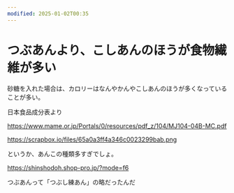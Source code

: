 ```yaml
---
modified: 2025-01-02T00:35
---
```

# つぶあんより、こしあんのほうが食物繊維が多い

砂糖を入れた場合は、カロリーはなんやかんやこしあんのほうが多くなっていることが多い。

日本食品成分表より

https://www.mame.or.jp/Portals/0/resources/pdf_z/104/MJ104-04B-MC.pdf

https://scrapbox.io/files/65a0a3ff4a346c0023299bab.png

というか、あんこの種類多すぎでしょ。

https://shinshodoh.shop-pro.jp/?mode=f6

つぶあんって「つぶし練あん」の略だったんだ